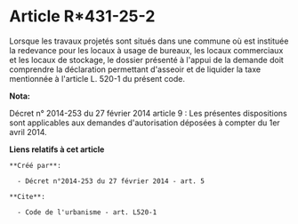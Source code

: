 # Article R*431-25-2

Lorsque les travaux projetés sont situés dans une commune où est instituée la redevance pour les locaux à usage de bureaux,
les locaux commerciaux et les locaux de stockage, le dossier présenté à l'appui de la demande doit comprendre la déclaration
permettant d'asseoir et de liquider la taxe mentionnée à l'article L. 520-1 du présent code.

**Nota:**

Décret n° 2014-253 du 27 février 2014 article 9 : Les présentes dispositions sont applicables aux demandes d'autorisation
déposées à compter du 1er avril 2014.

**Liens relatifs à cet article**

	**Créé par**:

	  - Décret n°2014-253 du 27 février 2014 - art. 5

	**Cite**:

	  - Code de l'urbanisme - art. L520-1
